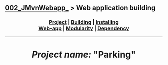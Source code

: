 ## [002_JMvnWebapp_][DescPrj] > **Web application building**

### <p align=center>[Project][DescPrj] | [Building][AutoBld] | [Installing][AutoInst] <br/> [Web-app][WebBld] | [Modularity][Module] | [Dependency][DepMng]</p>

<!--
* [Project description][DescPrj]
* [Project build automation][AutoBld]
* [Project setup automation][AutoInst]
* [Web application building][WebBld]
* [Project modularity][Module]
* [Dependency management][DepMng]
-->

[DescPrj]:  ../../README.md
[AutoBld]:  Maven_BuildAutomation.md
[AutoInst]: Maven_SetupAutomation.md
[WebBld]:   Maven_WebApplication.md
[Module]:   Maven_ModularityProject.md
[DepMng]:   Maven_DependencyManagement.md

---
<!-- ---------------------------------- * Navigation * ---------------------------------- -->

# <p align=center><i>Project name:</i> "<b>Parking</b>"</p>